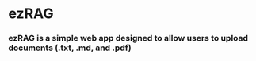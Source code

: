 # **ezRAG**
### ezRAG is a simple web app designed to allow users to upload documents (.txt, .md, and .pdf)
